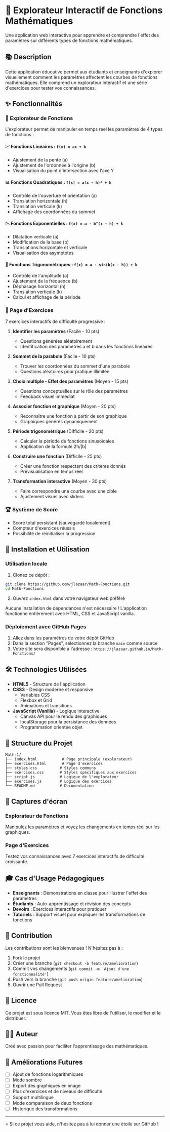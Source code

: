 # 🔢 Explorateur Interactif de Fonctions Mathématiques

Une application web interactive pour apprendre et comprendre l'effet des paramètres sur différents types de fonctions mathématiques.

## 📚 Description

Cette application éducative permet aux étudiants et enseignants d'explorer visuellement comment les paramètres affectent les courbes de fonctions mathématiques. Elle comprend un explorateur interactif et une série d'exercices pour tester vos connaissances.

## ✨ Fonctionnalités

### 🎯 Explorateur de Fonctions

L'explorateur permet de manipuler en temps réel les paramètres de 4 types de fonctions :

#### 📈 Fonctions Linéaires : `f(x) = ax + b`
- Ajustement de la pente (a)
- Ajustement de l'ordonnée à l'origine (b)
- Visualisation du point d'intersection avec l'axe Y

#### 📊 Fonctions Quadratiques : `f(x) = a(x - h)² + k`
- Contrôle de l'ouverture et orientation (a)
- Translation horizontale (h)
- Translation verticale (k)
- Affichage des coordonnées du sommet

#### 📉 Fonctions Exponentielles : `f(x) = a · b^(x - h) + k`
- Dilatation verticale (a)
- Modification de la base (b)
- Translations horizontale et verticale
- Visualisation des asymptotes

#### 🌊 Fonctions Trigonométriques : `f(x) = a · sin(b(x - h)) + k`
- Contrôle de l'amplitude (a)
- Ajustement de la fréquence (b)
- Déphasage horizontal (h)
- Translation verticale (k)
- Calcul et affichage de la période

### 📝 Page d'Exercices

7 exercices interactifs de difficulté progressive :

1. **Identifier les paramètres** (Facile - 10 pts)
   - Questions générées aléatoirement
   - Identification des paramètres a et b dans les fonctions linéaires

2. **Sommet de la parabole** (Facile - 10 pts)
   - Trouver les coordonnées du sommet d'une parabole
   - Questions aléatoires pour pratique illimitée

3. **Choix multiple - Effet des paramètres** (Moyen - 15 pts)
   - Questions conceptuelles sur le rôle des paramètres
   - Feedback visuel immédiat

4. **Associer fonction et graphique** (Moyen - 20 pts)
   - Reconnaître une fonction à partir de son graphique
   - Graphiques générés dynamiquement

5. **Période trigonométrique** (Difficile - 20 pts)
   - Calculer la période de fonctions sinusoïdales
   - Application de la formule 2π/|b|

6. **Construire une fonction** (Difficile - 25 pts)
   - Créer une fonction respectant des critères donnés
   - Prévisualisation en temps réel

7. **Transformation interactive** (Moyen - 30 pts)
   - Faire correspondre une courbe avec une cible
   - Ajustement visuel avec sliders

### 🏆 Système de Score
- Score total persistant (sauvegardé localement)
- Compteur d'exercices réussis
- Possibilité de réinitialiser la progression

## 🚀 Installation et Utilisation

### Utilisation locale

1. Clonez ce dépôt :
```bash
git clone https://github.com/jlazaar/Math-Fonctions.git
cd Math-Fonctions
```

2. Ouvrez `index.html` dans votre navigateur web préféré

Aucune installation de dépendances n'est nécessaire ! L'application fonctionne entièrement avec HTML, CSS et JavaScript vanilla.

### Déploiement avec GitHub Pages

1. Allez dans les paramètres de votre dépôt GitHub
2. Dans la section "Pages", sélectionnez la branche `main` comme source
3. Votre site sera disponible à l'adresse : `https://jlazaar.github.io/Math-Fonctions/`

## 🛠️ Technologies Utilisées

- **HTML5** - Structure de l'application
- **CSS3** - Design moderne et responsive
  - Variables CSS
  - Flexbox et Grid
  - Animations et transitions
- **JavaScript (Vanilla)** - Logique interactive
  - Canvas API pour le rendu des graphiques
  - localStorage pour la persistance des données
  - Programmation orientée objet

## 📁 Structure du Projet

```
Math-1/
├── index.html           # Page principale (explorateur)
├── exercises.html       # Page d'exercices
├── styles.css          # Styles communs
├── exercises.css       # Styles spécifiques aux exercices
├── script.js           # Logique de l'explorateur
├── exercises.js        # Logique des exercices
└── README.md           # Documentation
```

## 🎨 Captures d'écran

### Explorateur de Fonctions
Manipulez les paramètres et voyez les changements en temps réel sur les graphiques.

### Page d'Exercices
Testez vos connaissances avec 7 exercices interactifs de difficulté croissante.

## 🎓 Cas d'Usage Pédagogiques

- **Enseignants** : Démonstrations en classe pour illustrer l'effet des paramètres
- **Étudiants** : Auto-apprentissage et révision des concepts
- **Devoirs** : Exercices interactifs pour pratiquer
- **Tutoriels** : Support visuel pour expliquer les transformations de fonctions

## 🤝 Contribution

Les contributions sont les bienvenues ! N'hésitez pas à :

1. Fork le projet
2. Créer une branche (`git checkout -b feature/amelioration`)
3. Commit vos changements (`git commit -m 'Ajout d'une fonctionnalité'`)
4. Push vers la branche (`git push origin feature/amelioration`)
5. Ouvrir une Pull Request

## 📝 Licence

Ce projet est sous licence MIT. Vous êtes libre de l'utiliser, le modifier et le distribuer.

## 👨‍💻 Auteur

Créé avec passion pour faciliter l'apprentissage des mathématiques.

## 🌟 Améliorations Futures

- [ ] Ajout de fonctions logarithmiques
- [ ] Mode sombre
- [ ] Export des graphiques en image
- [ ] Plus d'exercices et de niveaux de difficulté
- [ ] Support multilingue
- [ ] Mode comparaison de deux fonctions
- [ ] Historique des transformations

---

⭐ Si ce projet vous aide, n'hésitez pas à lui donner une étoile sur GitHub !
